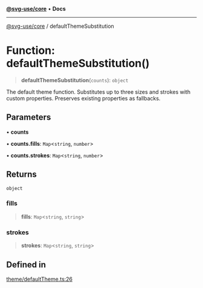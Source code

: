 [**@svg-use/core**](../README.md) • **Docs**

---

[@svg-use/core](../README.md) / defaultThemeSubstitution

# Function: defaultThemeSubstitution()

> **defaultThemeSubstitution**(`counts`): `object`

The default theme function. Substitutes up to three sizes and strokes with
custom properties. Preserves existing properties as fallbacks.

## Parameters

• **counts**

• **counts.fills**: `Map`\<`string`, `number`\>

• **counts.strokes**: `Map`\<`string`, `number`\>

## Returns

`object`

### fills

> **fills**: `Map`\<`string`, `string`\>

### strokes

> **strokes**: `Map`\<`string`, `string`\>

## Defined in

[theme/defaultTheme.ts:26](https://github.com/fpapado/svg-use/blob/31bdbf817fed6f833319eb6d8ff0a7093c11f6f2/packages/core/src/theme/defaultTheme.ts#L26)
